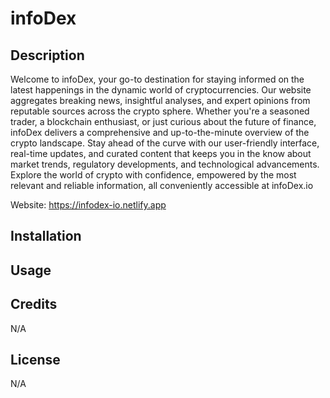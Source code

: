 # infoDex

## Description

Welcome to infoDex, your go-to destination for staying informed on the latest happenings in the dynamic world of cryptocurrencies. Our website aggregates breaking news, insightful analyses, and expert opinions from reputable sources across the crypto sphere. Whether you're a seasoned trader, a blockchain enthusiast, or just curious about the future of finance, infoDex delivers a comprehensive and up-to-the-minute overview of the crypto landscape. Stay ahead of the curve with our user-friendly interface, real-time updates, and curated content that keeps you in the know about market trends, regulatory developments, and technological advancements. Explore the world of crypto with confidence, empowered by the most relevant and reliable information, all conveniently accessible at infoDex.io

Website: https://infodex-io.netlify.app

## Installation

## Usage

## Credits

N/A

## License

N/A
